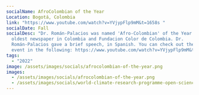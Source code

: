 ```yaml
---
socialName: AfroColombian of the Year
Location: Bogotá, Colombia
link: "https://www.youtube.com/watch?v=YVjypFlp9mM&t=1658s "
socialDate: Fall
socialDesc: "Dr. Román-Palacios was named 'Afro-Colombian' of the Year by the
  oldest newspaper in Colombia and Fundacion Color de Colombia. Dr.
  Román-Palacios gave a brief speech, in Spanish. You can check out the whole
  event in the following: https://www.youtube.com/watch?v=YVjypFlp9mM&t=1658s "
tags:
  - "2022"
image: /assets/images/socials/afrocolombian-of-the-year.png
images:
  - /assets/images/socials/afrocolombian-of-the-year.png
  - /assets/images/socials/world-climate-research-programme-open-science.png
---
```

